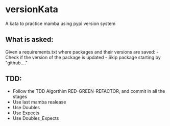 # versionKata
A kata to practice mamba using pypi version system

## What is asked:

Given a requirements.txt where packages and their versions are saved:
    - Check if the version of the package is updated
    - Skip package starting by "github...."

## TDD:

- Follow the TDD Algorthim RED-GREEN-REFACTOR, and commit in all the stages
- Use last mamba realease
- Use Doubles
- Use Expects
- Use Doubles_Expects
